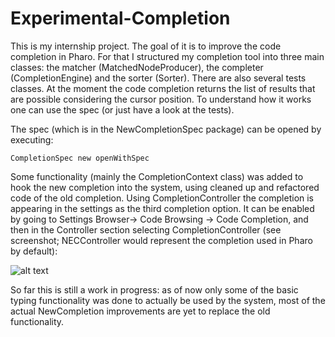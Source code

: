 # Experimental-Completion

This is my internship project. The goal of it is to improve the code completion in Pharo. For that I structured my completion tool into three main classes: the matcher (MatchedNodeProducer), the completer (CompletionEngine) and the sorter (Sorter). There are also several tests classes. At the moment the code completion returns the list of results that are possible considering the cursor position. To understand how it works one can use the spec (or just have a look at the tests).

The spec (which is in the NewCompletionSpec package) can be opened by executing:
```smalltalk
CompletionSpec new openWithSpec 
```

Some functionality (mainly the CompletionContext class) was added to hook the new completion into the system, using cleaned up and refactored code of the old completion. Using CompletionController the completion is appearing in the settings as the third completion option. It can be enabled by going to Settings Browser-> Code Browsing -> Code Completion, and then in the Controller section selecting CompletionController (see screenshot; NECController would represent the completion used in Pharo by default):

![alt text](https://github.com/myroslavarm/Experimental-Completion/blob/master/github.png)

So far this is still a work in progress: as of now only some of the basic typing functionality was done to actually be used by the system, most of the actual NewCompletion improvements are yet to replace the old functionality.
